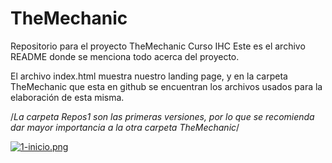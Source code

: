 # TheMechanic
Repositorio para el proyecto TheMechanic
Curso IHC
Este es el archivo README donde se menciona todo acerca del proyecto.

El archivo index.html muestra nuestro landing page, y en la carpeta TheMechanic que esta en github se encuentran
los archivos usados para la elaboración de esta misma.


/*La carpeta Repos1 son las primeras versiones, por lo que se recomienda dar mayor 
importancia a la otra carpeta TheMechanic*/

[![1-inicio.png](https://i.postimg.cc/fLPD3crW/1-inicio.png)](https://postimg.cc/njq6gDxN)
